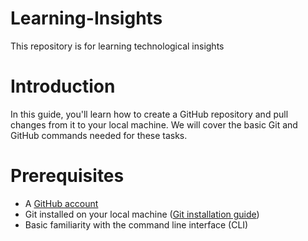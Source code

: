 # Learning-Insights
This repository is for learning technological insights

# Introduction

In this guide, you'll learn how to create a GitHub repository and pull changes from it to your local machine. We will cover the basic Git and GitHub commands needed for these tasks.

# Prerequisites

-   A [GitHub account](https://github.com)
-   Git installed on your local machine ([Git installation guide](https://git-scm.com/book/en/v2/Getting-Started-Installing-Git))
-   Basic familiarity with the command line interface (CLI)